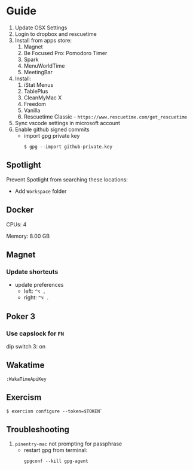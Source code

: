 # Guide

1. Update OSX Settings
1. Login to dropbox and rescuetime
1. Install from apps store:
   1. Magnet
   1. Be Focused Pro: Pomodoro Timer
   1. Spark
   1. MenuWorldTime
   1. MeetingBar
1. Install:
   1. iStat Menus
   1. TablePlus
   1. CleanMyMac X
   1. Freedom
   1. Vanilla
   1. Rescuetime Classic - `https://www.rescuetime.com/get_rescuetime`
1. Sync vscode settings in microsoft account
1. Enable github signed commits
   - import gpg private key
     ```
     $ gpg --import github-private.key
     ```

## Spotlight

Prevent Spotlight from searching these locations:

- Add `Workspace` folder

## Docker

CPUs: 4

Memory: 8.00 GB

## Magnet

### Update shortcuts

- update preferences
  - left: `^⌥ ,`
  - right: `^⌥ .`

## Poker 3

### Use capslock for `FN`

dip switch 3: on

## Wakatime

```
:WakaTimeApiKey
```

## Exercism

```
$ exercism configure --token=$TOKEN`
```

## Troubleshooting

1. `pinentry-mac` not prompting for passphrase
   - restart gpg from terminal:
     ```
     gpgconf --kill gpg-agent
     ```
